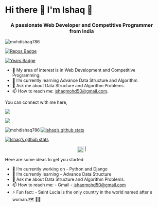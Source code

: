 
# Hi there 👋 I'm Ishaq  👾
<h3 align="center">A passionate Web Developer and Competitive Programmer from India</h3>

<img src="https://komarev.com/ghpvc/?username=mohdishaq786" alt="mohdishaq786" />
  
[![Repos Badge](https://badges.pufler.dev/repos/mohdishaq786)](https://badges.pufler.dev)

[![Years Badge](https://badges.pufler.dev/years/mohdishaq786)](https://badges.pufler.dev)


- 🔭 My area of interest is in Web Development and Competitive Programming. 
- 🌱 I’m currently learning Advance Data Structure and Algorithm.
- 💬 Ask me about  Data Structure and Algorithm Problems.
- 📫 How to reach me: ishaqmohd50@gmail.com.

You can connect with me here,

[<img src="https://img.shields.io/badge/linkedin-%230077B5.svg?&style=for-the-badge&logo=linkedin&logoColor=white"/>](https://www.linkedin.com/in/mohd-ishaq-146483185/)

[<img src="https://img.shields.io/badge/WHATSAPP-%2325D366.svg?&style=for-the-badge&logo=whatsapp&logoColor=white"/>](https://wa.me/917844923278)

[![Ishaq’s github stats](https://github-readme-stats.vercel.app/api?username=mohdishaq786)](https://github.com/mohdishaq786/github-readme-stats)<img align="left" src="https://github-readme-stats.vercel.app/api/top-langs/?username=mohdishaq786&layout=compact&hide=html" alt="mohdishaq786" />

[![Ishaq’s github stats](https://github-readme-stats.vercel.app/api?username=mohdishaq786)](https://github.com//github-readme-stats)


<p align="center"> 
<a href="https://codechef.com/users/ishaq786" ><img align="center" target="blank"><img align="center" src="https://cdn.jsdelivr.net/npm/simple-icons@3.0.1/icons/codechef.svg" alt=“mohd-Ishaq-data" height="20" width="20" /></a> |
</p>

Here are some ideas to get you started:

- 🔭 I’m currently working on - Python and Django
- 🌱 I’m currently learning - Advance Data Structure
- 💬 Ask me about  Data Structure and Algorithm Problems.
- 📫 How to reach me: - Gmail -  ishaqmohd50@gmail.com
- ⚡ Fun fact: -  Saint Lucia is the only country in the world named after a woman.🗺  👩🏼‍
